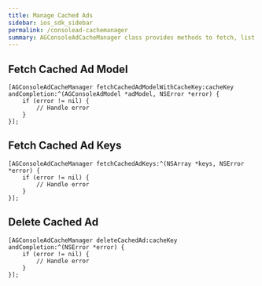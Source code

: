 ```yaml
---
title: Manage Cached Ads
sidebar: ios_sdk_sidebar
permalink: /consolead-cachemanager
summary: AGConsoleAdCacheManager class provides methods to fetch, list and delete cached ads.
---
```


## Fetch Cached Ad Model

```
[AGConsoleAdCacheManager fetchCachedAdModelWithCacheKey:cacheKey andCompletion:^(AGConsoleAdModel *adModel, NSError *error) {
    if (error != nil) {
        // Handle error
    }
}];
```

## Fetch Cached Ad Keys

```
[AGConsoleAdCacheManager fetchCachedAdKeys:^(NSArray *keys, NSError *error) {
    if (error != nil) {
        // Handle error
    }
}];
```

## Delete Cached Ad

```
[AGConsoleAdCacheManager deleteCachedAd:cacheKey andCompletion:^(NSError *error) {
    if (error != nil) {
        // Handle error
    }
}];
```
